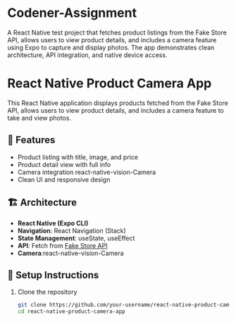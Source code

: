 # Codener-Assignment
A React Native test project that fetches product listings from the Fake Store API, allows users to view product details, and includes a camera feature using Expo to capture and display photos. The app demonstrates clean architecture, API integration, and native device access.
# React Native Product Camera App

This React Native application displays products fetched from the Fake Store API, allows users to view product details, and includes a camera feature to take and view photos.

## 📱 Features

- Product listing with title, image, and price
- Product detail view with full info
- Camera integration react-native-vision-Camera
- Clean UI and responsive design

## 🏗️ Architecture

- **React Native (Expo CLI)**
- **Navigation**: React Navigation (Stack)
- **State Management**: useState, useEffect
- **API**: Fetch from [Fake Store API](https://fakestoreapi.com/)
- **Camera**:react-native-vision-Camera

## 🚀 Setup Instructions

1. Clone the repository
   ```bash
   git clone https://github.com/your-username/react-native-product-camera-app.git
   cd react-native-product-camera-app
